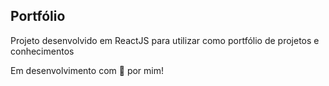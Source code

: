 ## Portfólio

Projeto desenvolvido em ReactJS para utilizar como portfólio de projetos e conhecimentos

Em desenvolvimento com :blue_heart: por mim!
